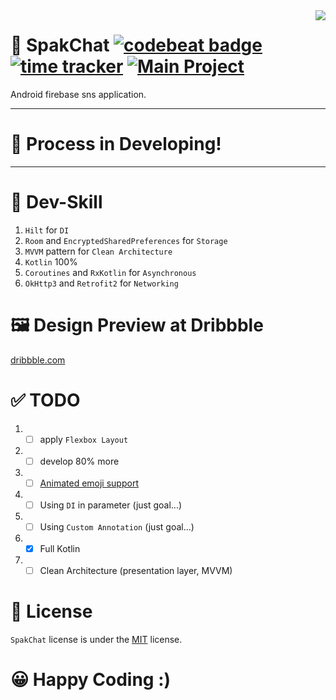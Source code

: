 <img align="right" src="https://raw.githubusercontent.com/sungbin5304/SpakChat/master/app/src/main/res/mipmap-xxhdpi/ic_launcher.png" />

# 💬 SpakChat [![codebeat badge](https://codebeat.co/badges/18a1b0d1-bd49-47cc-bdee-23990693870d)](https://codebeat.co/projects/github-com-sungbin5304-spakchat-master) [![time tracker](https://wakatime.com/badge/github/sungbin5304/SpakChat.svg)](https://wakatime.com/badge/github/sungbin5304/SpakChat) [![Main Project](https://img.shields.io/badge/Project-MAIN-blueviolet)](https://github.com/sungbin5304/SpakChat)
Android firebase sns application.

-----

# 🚧 Process in Developing!

-----

# 🔧 Dev-Skill
1. `Hilt` for `DI`
2. `Room` and `EncryptedSharedPreferences` for `Storage`
3. `MVVM` pattern for `Clean Architecture`
4. `Kotlin` 100%
5. `Coroutines` and `RxKotlin` for `Asynchronous`
6. `OkHttp3` and `Retrofit2` for `Networking`

# 🖼️ Design Preview at Dribbble
[dribbble.com](https://dribbble.com/zmo__/collections/3269989-SpakChat-Design?utm_source=Clipboard_clipboard_collection&utm_campaign=zmo__&utm_content=SpakChat%20%23Design&utm_medium=Social_Share)

# ✅ TODO
1. - [ ] apply `Flexbox Layout`
2. - [ ] develop 80% more
3. - [ ] [Animated emoji support](https://github.com/sungbin5304/SpakChat/issues/1)
4. - [ ] Using `DI` in parameter (just goal...)
5. - [ ] Using `Custom Annotation` (just goal...)
6. - [x] Full Kotlin
7. - [ ] Clean Architecture (presentation layer, MVVM)

# 📜 License
`SpakChat` license is under the [MIT](https://github.com/sungbin5304/SpakChat/blob/master/LICENSE) license.

# 😀 Happy Coding :)
